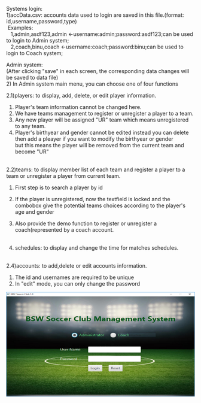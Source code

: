 
Systems login:<br>
1)accData.csv: accounts data used to login are saved in this file.(format: id,username,password,type)<br>
&nbsp;Examples:<br>
  &nbsp;&nbsp; 1,admin,asdf123,admin <-username:admin;password:asdf123;can be used to login to Admin system;<br>
  &nbsp;&nbsp; 2,coach,binu,coach <-username:coach;password:binu;can be used to login to Coach system;<br>
  
Admin system:<br> 
(After clicking "save" in each screen, the corresponding data changes will be saved to data file)<br>
    2) In Admin system main menu, you can choose one of four functions<br>
    
2.1)players: to display, add, delete, or edit player information.<br> 
1. Player's team information cannot be changed here.<br> 
2. We have teams management to register or unregister a player to a team.<br>
3. Any new player will be assigned "UR" team which means unregistered to any team. <br>
4. Player's birthyear and gender cannot be edited instead you can delete then add a pleayer if you want to modify the birthyear or gender<br>but this means the player will be removed from the current team and become "UR"<br><br>

2.2)teams:  to display member list of each team and register a player to a team or unregister a player from current team.<br>
1. First step is to search a player by id<br>
2. If the player is unregistered, now the textfield is locked and the combobox give the potential teams choices according to the player's age and gender<br>
3. Also provide the demo function to register or unregister a coach(represented by a coach account.<br><br>
   
4. schedules: to display and change the time for matches schedules.<br><br>

2.4)accounts: to add,delete or edit accounts information.<br>
1. The id and usernames are required to be unique<br>
2. In "edit" mode, you can only change the password<br>

![Screenshot](login.png)<br><br>
